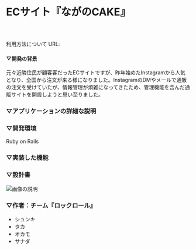 # ECサイト『ながのCAKE』 　　　　　　　　　　　
利用方法について URL:

#### ▽開発の背景
元々近隣住民が顧客客だったECサイトですが、昨年始めたInstagramから人気となり、全国から注文が来る様になりました。InstagramのDMやメールで通販の注文を受けていたが、情報管理が煩雑になってきたため、管理機能を含んだ通販サイトを開設しようと思い至りました。

### ▽アプリケーションの詳細な説明

### ▽開発環境
Ruby on Rails

### ▽実装した機能

### ▽設計書
![画像の説明](image/)





### ▽作者：チーム『ロックロール』
- シュンキ
- タカ
- オカモ
- サナダ
